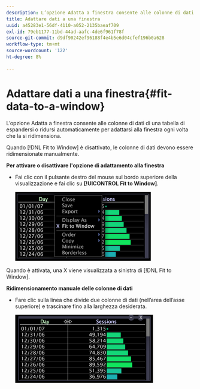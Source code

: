 ```yaml
---
description: L’opzione Adatta a finestra consente alle colonne di dati di una tabella di espandersi o ridursi automaticamente per adattarsi alla finestra ogni volta che la si ridimensiona.
title: Adattare dati a una finestra
uuid: a45283e1-56df-4110-a052-2135baeaf709
exl-id: 79eb1177-11bd-44ad-aafc-4de6f961f78f
source-git-commit: d9df90242ef96188f4e4b5e6d04cfef196b0a628
workflow-type: tm+mt
source-wordcount: '122'
ht-degree: 8%

---
```


# Adattare dati a una finestra{#fit-data-to-a-window}

L’opzione Adatta a finestra consente alle colonne di dati di una tabella di espandersi o ridursi automaticamente per adattarsi alla finestra ogni volta che la si ridimensiona.

Quando [!DNL Fit to Window] è disattivato, le colonne di dati devono essere ridimensionate manualmente.

**Per attivare o disattivare l&#39;opzione di adattamento alla finestra**

* Fai clic con il pulsante destro del mouse sul bordo superiore della visualizzazione e fai clic su **[!UICONTROL Fit to Window]**.

   ![](assets/mnu_Table_Fit.png)

Quando è attivata, una X viene visualizzata a sinistra di [!DNL Fit to Window].

**Ridimensionamento manuale delle colonne di dati**

* Fare clic sulla linea che divide due colonne di dati (nell’area dell’asse superiore) e trascinare fino alla larghezza desiderata.

   ![](assets/mnu_Table_Resize.png)
